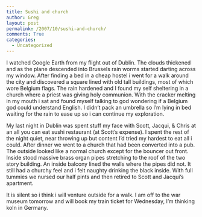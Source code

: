 ```yaml
---
title: Sushi and church
author: Greg
layout: post
permalink: /2007/10/sushi-and-church/
comments: True
categories:
  - Uncategorized
---
```

I watched Google Earth from my flight out of Dublin. The clouds thickened and as the plane descended into Brussels rain worms started darting across my window. After finding a bed in a cheap hostel i went for a walk around the city and discovered a square lined with old tall buildings, most of which wore Belgium flags. The rain hardened and I found my self sheltering in a church where a priest was giving holy communion. With the cracker melting in my mouth i sat and found myself talking to god wondering if a Belgium god could understand English. I didn&#8217;t pack an umbrella so I&#8217;m lying in bed waiting for the rain to ease up so i can continue my exploration.

My last night in Dublin was spent stuff my face with Scott, Jacqui, & Chris at an all you can eat sushi restaurant (at Scott&#8217;s expense). I spent the rest of the night quiet, near throwing up but content I&#8217;d tried my hardest to eat all i could. After dinner we went to a church that had been converted into a pub. The outside looked like a normal church except for the bouncer out front. Inside stood massive brass organ pipes stretching to the roof of the two story building. An inside balcony lined the walls where the pipes did not. It still had a churchy feel and i felt naughty drinking the black inside. With full tummies we nursed our half pints and then retired to Scott and Jacqui&#8217;s apartment.

It is silent so i think i will venture outside for a walk. I am off to the war museum tomorrow and will book my train ticket for Wednesday, I&#8217;m thinking koln in Germany.